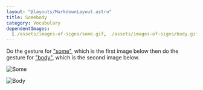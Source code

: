 ```yaml
---
layout: "@layouts/MarkdownLayout.astro"
title: Somebody
category: Vocabulary
dependentImages:
  [./assets/images-of-signs/some.gif, ./assets/images-of-signs/body.gif]
---
```


Do the gesture for ["some"](./some), which is the first image below
then do the gesture for ["body"](./body), which is the second image below.

![Some](@signs/some.gif)

![Body](@signs/body.gif)
